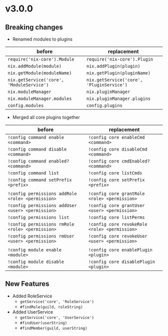 # v3.0.0

## Breaking changes
- Renamed modules to plugins

| before | replacement |
|--------|-------------|
| `require('nix-core').Module` | `require('nix-core').Plugin` |
| `nix.addModule(module)` | `nix.addPlugin(plugin)` |  
| `nix.getModule(moduleName)` | `nix.getPlugin(pluginName)` |
| `nix.getService('core', 'ModuleService')` | `nix.getService('core', 'PluginService')` |
| `nix.moduleManager` | `nix.pluginManager` | 
| `nix.moduleManager.modules` | `nix.pluginManager.plugins` |
| `config.modules` | `config.plugins` |

- Merged all core plugins together

| before | replacement |
|--------|-------------|
| `!config command enable <command>` | `!config core enableCmd <command>` |
| `!config command disable <command>` | `!config core disableCmd <command>` |
| `!config command enabled? <command>` | `!config core cmdEnabled? <command>` |
| `!config command list` | `!config core listCmds` |
| `!config command setPrefix <prefix>` | `!config core setPrefix <prefix>` |
| | |
| `!config permissions addRole <role> <permission>` | `!config core grantRole <role> <permission>` |
| `!config permissions addUser <user> <permission>` | `!config core grantUser <user> <permission>` |
| `!config permissions list` | `!config core listPerms` |
| `!config permissions rmRole <role> <permission>` | `!config core revokeRole <role> <permission>` |
| `!config permissions rmUser <user> <permission>` | `!config core revokeUser <user> <permission>` |
| | |
| `!config module enable <module>` | `!config core enablePlugin <plugin>` |
| `!config module disable <module>` | `!config core disablePlugin <plugin>` |
 
 ## New Features
 - Added RoleService
   - `getService('core', 'RoleService')`
   - `#findRole(guild, roleString)`
 - Added UserService
   - `getService('core', 'UserService')`
   - `#findUser(userString)`
   - `#findMember(guild, userString)`